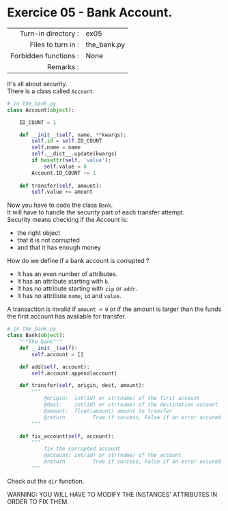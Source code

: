 # Exercice 05 - Bank Account.

|                         |                     |
| -----------------------:| ------------------- |
|   Turn-in directory :   |  ex05               |
|   Files to turn in :    |  the_bank.py        |
|   Forbidden functions : |  None               |
|   Remarks :             |                     |

It's all about security.  
There is a class called `Account`.

```py
# in the_bank.py
class Account(object):

    ID_COUNT = 1

    def __init__(self, name, **kwargs):
        self.id = self.ID_COUNT
        self.name = name
        self.__dict__.update(kwargs)
        if hasattr(self, 'value'):
            self.value = 0
        Account.ID_COUNT += 1
    
    def transfer(self, amount):
        self.value += amount

```

Now you have to code the class `Bank`.  
It will have to handle the security part of each transfer attempt.  
Security means checking if the Account is:
* the right object
* that it is not corrupted
* and that it has enough money

How do we define if a bank account is corrupted ?
* It has an even number of attributes.
* It has an attribute starting with `b`.
* It has no attribute starting with `zip` or `addr`.
* It has no attribute `name`, `id` and `value`.

A transaction is invalid if `amount < 0` or if the amount is larger than the funds the first account has available for transfer.

```py
# in the_bank.py
class Bank(object):
    """The bank"""
    def __init__(self):
        self.account = []

    def add(self, account):
        self.account.append(account)

    def transfer(self, origin, dest, amount):
        """
            @origin:  int(id) or str(name) of the first account
            @dest:    int(id) or str(name) of the destination account
            @amount:  float(amount) amount to transfer
            @return         True if success, False if an error occured
        """

    def fix_account(self, account):
        """
            fix the corrupted account
            @account: int(id) or str(name) of the account
            @return         True if success, False if an error occured
        """
```

Check out the `dir` function.

WARNING: YOU WILL HAVE TO MODIFY THE INSTANCES' ATTRIBUTES IN ORDER TO FIX THEM.
